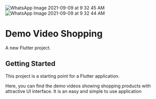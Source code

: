 ![WhatsApp Image 2021-09-09 at 9 32 45 AM](https://user-images.githubusercontent.com/55459142/132656920-579af996-b089-4a0c-8535-98d3c85c6b10.jpeg)
![WhatsApp Image 2021-09-09 at 9 32 44 AM](https://user-images.githubusercontent.com/55459142/132656974-c7a7a9cf-3793-4a02-8d06-89583c891335.jpeg)

# Demo Video Shopping

A new Flutter project.

## Getting Started

This project is a starting point for a Flutter application.

Here, you can find the demo videos showing shopping products with attractive UI interface.
It is an easy and simple to use application
